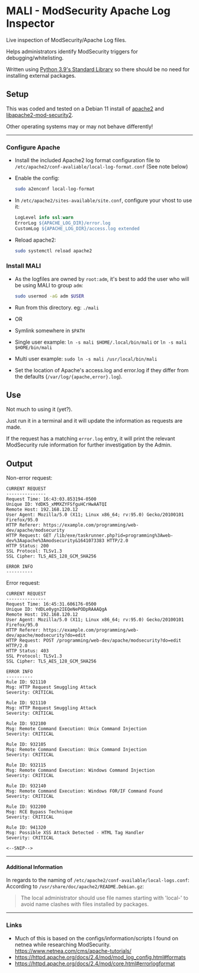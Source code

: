 # MALI - ModSecurity Apache Log Inspector

Live inspection of ModSecurity/Apache Log files.

Helps administrators identify ModSecurity triggers for debugging/whitelisting.

Written using [Python 3.9's Standard Library](https://docs.python.org/3.9/library/)
so there should be no need for installing external packages.


## Setup
This was coded and tested on a Debian 11 install of [apache2](https://packages.debian.org/bullseye/apache2)
and [libapache2-mod-security2](https://packages.debian.org/bullseye/libapache2-mod-security2).

Other operating systems may or may not behave differently!

------

### Configure Apache
-    Install the included Apache2 log format configuration file to `/etc/apache2/conf-avaliable/local-log-format.conf` (See note below)
-    Enable the config:
     ```bash
     sudo a2enconf local-log-format
     ```

-   In `/etc/apache2/sites-available/site.conf`, configure your vhost to use it:
     ```apache
     LogLevel info ssl:warn
     ErrorLog ${APACHE_LOG_DIR}/error.log
     CustomLog ${APACHE_LOG_DIR}/access.log extended
     ```

-    Reload apache2:
     ```bash
     sudo systemctl reload apache2
     ```

### Install MALI
-    As the logfiles are owned by `root:adm`, it's best to add the user who will be using
     MALI to group `adm`:
     ```bash
     sudo usermod -aG adm $USER
     ```

-    Run from this directory. eg: `./mali`
-    OR
-    Symlink somewhere in `$PATH`
  -    Single user example: `ln -s mali $HOME/.local/bin/mali` or `ln -s mali $HOME/bin/mali`
  -    Multi user example: `sudo ln -s mali /usr/local/bin/mali`
-    Set the location of Apache's access.log and error.log if they differ from the 
     defaults (`/var/log/{apache,error}.log`).


## Use
Not much to using it (yet?).

Just run it in a terminal and it will update the information as requests are made.

If the request has a matching `error.log` entry, it will print the relevant ModSecurity
rule information for further investigation by the Admin.


## Output
Non-error request:
```
CURRENT REQUEST
---------------
Request Time: 16:43:03.853194-0500
Unique ID: YdDK5_xMMXZYFSfguHCrHwAATQI
Remote Host: 192.168.120.12
User Agent: Mozilla/5.0 (X11; Linux x86_64; rv:95.0) Gecko/20100101 Firefox/95.0
HTTP Referer: https://example.com/programming/web-dev/apache/modsecurity
HTTP Request: GET /lib/exe/taskrunner.php?id=programming%3Aweb-dev%3Aapache%3Amodsecurity&1641073383 HTTP/2.0
HTTP Status: 200
SSL Protocol: TLSv1.3
SSL Cipher: TLS_AES_128_GCM_SHA256

ERROR INFO
----------
```

Error request:
```
CURRENT REQUEST
---------------
Request Time: 16:45:31.606176-0500
Unique ID: YdDLe0ygn2IEQeNePODpRAAAQgA
Remote Host: 192.168.120.12
User Agent: Mozilla/5.0 (X11; Linux x86_64; rv:95.0) Gecko/20100101 Firefox/95.0
HTTP Referer: https://example.com/programming/web-dev/apache/modsecurity?do=edit
HTTP Request: POST /programming/web-dev/apache/modsecurity?do=edit HTTP/2.0
HTTP Status: 403
SSL Protocol: TLSv1.3
SSL Cipher: TLS_AES_128_GCM_SHA256

ERROR INFO
----------
Rule ID: 921110
Msg: HTTP Request Smuggling Attack
Severity: CRITICAL

Rule ID: 921110
Msg: HTTP Request Smuggling Attack
Severity: CRITICAL

Rule ID: 932100
Msg: Remote Command Execution: Unix Command Injection
Severity: CRITICAL

Rule ID: 932105
Msg: Remote Command Execution: Unix Command Injection
Severity: CRITICAL

Rule ID: 932115
Msg: Remote Command Execution: Windows Command Injection
Severity: CRITICAL

Rule ID: 932140
Msg: Remote Command Execution: Windows FOR/IF Command Found
Severity: CRITICAL

Rule ID: 932200
Msg: RCE Bypass Technique
Severity: CRITICAL

Rule ID: 941320
Msg: Possible XSS Attack Detected - HTML Tag Handler
Severity: CRITICAL

<--SNIP-->
```

-----

#### Additional Information
In regards to the naming of `/etc/apache2/conf-available/local-logs.conf`:  
According to `/usr/share/doc/apache2/README.Debian.gz`:  
>The local administrator should use file names starting with 'local-' to avoid
>name clashes with files installed by packages.

----

### Links
- Much of this is based on the configs/information/scripts I found on netnea while
  researching ModSecurity. https://www.netnea.com/cms/apache-tutorials/
- https://httpd.apache.org/docs/2.4/mod/mod_log_config.html#formats
- https://httpd.apache.org/docs/2.4/mod/core.html#errorlogformat
